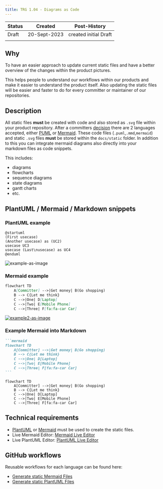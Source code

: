 ```yaml
---
title: TRG 1.04 - Diagrams as Code
---
```


| Status | Created       | Post-History          |
|--------|---------------|-----------------------|
| Draft  | 20-Sept-2023  | created initial Draft |
|        |               |                       |

## Why

To have an easier approach to update current static files and have a better overview of the changes within the product pictures.

This helps people to understand our workflows within our products and make it easier to understand the product itself.
Also updating the static files will be easier and faster to do for every committer or maintainer of our repositories.

## Description

All static files **must** be created with code and also stored as `.svg` file within your product repository.
After a committers [decision](https://github.com/eclipse-tractusx/sig-infra/discussions/19) there are 2 languages accepted, either [PUML](https://plantuml.com/en/) or [Mermaid](https://mermaid.js.org/).
These code files (`.puml`,`.mmd`,`mermaid`) and static `.svg` files **must** be stored within the `docs/static` folder.
In addition to this you can integrate mermaid diagrams also directly into your markdown files as code snippets.

This includes:

- diagrams
- flowcharts
- sequence diagrams
- state diagrams
- gantt charts
- etc.

## PlantUML / Mermaid / Markdown snippets

### PlantUML example

```plantuml
@startuml
(First usecase)
(Another usecase) as (UC2)
usecase UC3
usecase (Last\nusecase) as UC4
@enduml
```

![example-as-image](https://www.plantuml.com/plantuml/svg/SoWkIImgAStDuT9moomgBb4eBKvDJYnErUJISCpBByb8BOABA2GMAsY4EXjfSa5554ATZU5i3P_4ufAOF2J5G6aJBeVKl1IWwG00)

### Mermaid example

```markdown
flowchart TD
    A[Committer] -->|Get money| B(Go shopping)
    B --> C{Let me think}
    C -->|One| D[Laptop]
    C -->|Two| E[Mobile Phone]
    C -->|Three| F[fa:fa-car Car]
```

[![example2-as-image](https://mermaid.ink/img/pako:eNpVkEFug0AMRa9iedVK4QIsKiXQZpOokZodsHDBMKMwYzQxiiLg7h3KpvXK8n_fX_aEtTSMKba9PGpDQeGalx5i7YtMnLOqHCpIkrf5yApOPD9nOLwcBe5GhsH67nXjDysE2XRaMQY11t-WTcp-_Z-eZ8iLEw0qQ_VXuT5khvfiLN-2Z7iYGPJfN4Gj96NoKW0pqSlARqHCHToOjmwTD5hWQ4lq2HGJaWwbCrcSS79EjkaVr6evMdUw8g7HoSHl3FIXyGFc2t_jlBurEs7bR2rxre1w-QHjzV4u?type=png)](https://mermaid.live/edit#pako:eNpVkEFug0AMRa9iedVK4QIsKiXQZpOokZodsHDBMKMwYzQxiiLg7h3KpvXK8n_fX_aEtTSMKba9PGpDQeGalx5i7YtMnLOqHCpIkrf5yApOPD9nOLwcBe5GhsH67nXjDysE2XRaMQY11t-WTcp-_Z-eZ8iLEw0qQ_VXuT5khvfiLN-2Z7iYGPJfN4Gj96NoKW0pqSlARqHCHToOjmwTD5hWQ4lq2HGJaWwbCrcSS79EjkaVr6evMdUw8g7HoSHl3FIXyGFc2t_jlBurEs7bR2rxre1w-QHjzV4u)

### Example Mermaid into Markdown

````markdown
```mermaid
flowchart TD
    A[Committer] -->|Get money| B(Go shopping)
    B --> C{Let me think}
    C -->|One| D[Laptop]
    C -->|Two| E[Mobile Phone]
    C -->|Three| F[fa:fa-car Car]
```
````

```mermaid
flowchart TD
    A[Committer] -->|Get money| B(Go shopping)
    B --> C{Let me think}
    C -->|One| D[Laptop]
    C -->|Two| E[Mobile Phone]
    C -->|Three| F[fa:fa-car Car]
```

## Technical requirements

- [PlantUML](https://plantuml.com/en/) or [Mermaid](https://mermaid.js.org/) must be used to create the static files.
- Live Mermaid Editor: [Mermaid Live Editor](https://mermaid.live/edit)
- Live PlantUML Editor: [PlantUML Live Editor](https://www.planttext.com/)

## GitHub workflows

Reusable workflows for each language can be found here:

- [Generate static Mermaid Files](https://github.com/eclipse-tractusx/sig-infra#generate-static-mermaid-files)
- [Generate static PlantUML Files](https://github.com/eclipse-tractusx/sig-infra#generate-static-plantuml-files)
